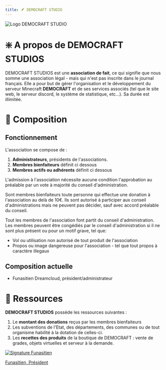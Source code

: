 ```yaml
---
title: 🪶 DEMOCRAFT STUDIO
---
```


![Logo DEMOCRAFT STUDIO](/img/demo-studio.png)

# ❇️ A propos de DEMOCRAFT STUDIOS
DEMOCRAFT STUDIOS est une **association de fait**, ce qui signifie que nous somme une association légal - mais qui n'est pas inscrite dans le journal français. Elle a pour but de gérer l'organisation et le développement du serveur Minecraft **DEMOCRAFT** et de ses services associés (tel que le site web, le serveur discord, le système de statistique, etc...). Sa durée est illimitée.

# 👥 Composition
## Fonctionnement
L'association se compose de :

1. **Administrateurs**, présidents de l'associations.
2. **Membres bienfaiteurs** définit ci dessous
3. **Membres actifs ou adhérents** définit ci dessous

L'admission à l'association nécessite aucune condition l'approbation au préalable par un vote à majorité du conseil d'administration.

Sont membres bienfaiteurs toute personne qui effectue une donation à l'association au delà de 10€. Ils sont autorisé à participer aux conseil d'administrations mais ne peuvent pas décider, sauf avec accord préalable du conseil.

Tout les membres de l'association font partit du conseil d'administration. Les membres peuvent être congédiés par le conseil d'administration si il ne sont plus présent ou pour un motif grave, tel que:

- Vol ou utilisation non autorisé de tout produit de l'association
- Propos ou image dangereuse pour l'association - tel que tout propos à caractère illegaux

## Composition actuelle

- Funasitien Dreamcloud, président/administrateur

# 🛒 Ressources

**DEMOCRAFT STUDIOS** possède les ressources suivantes :
1. Le **montant des donations** reçus par les membres bienfaiteurs
2. Les subventions de l'Etat, des départements, des communes ou de tout organisme habilité à la dotation de celles-ci.
3. Les **recettes des produits** de la boutique de DEMOCRAFT : vente de grades, objets virtuelles et serveur à la demande.

<div class="button-grid">
    <a href="#">
        <img src="img/sign-funa.png" style="margin: 0rem;" alt="Signature Funasitien">
        <p>Funasitien, Président</p>
    </a>
</div>